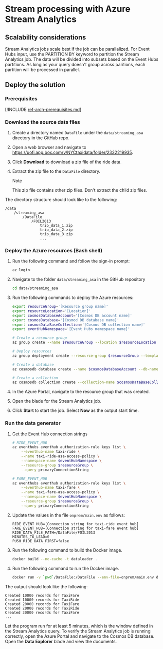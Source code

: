 # Stream processing with Azure Stream Analytics


## Scalability considerations

Stream Analytics jobs scale best if the job can be parallalized. For Event Hubs input, use the PARTITION BY keyword to partition the Stream Analytics job. The data will be divided into subsets based on the Event Hubs partitions. As long as your query doesn't group across paritions, each partition will be processed in parallel.


## Deploy the solution

### Prerequisites

[!INCLUDE [ref-arch-prerequisites.md](../../../includes/ref-arch-prerequisites.md)]

### Download the source data files

1. Create a directory named `DataFile` under the `data/streaming_asa` directory in the GitHub repo.

2. Open a web browser and navigate to https://uofi.app.box.com/v/NYCtaxidata/folder/2332219935.

3. Click **Download** to download a zip file of the ride data.

4. Extract the zip file to the `DataFile` directory.

    > [!NOTE]
    > This zip file contains other zip files. Don't extract the child zip files.

The directory structure should look like to the following:

```
/data
    /streaming_asa
        /DataFile
            /FOIL2013
                trip_data_1.zip
                trip_data_2.zip
                trip_data_3.zip
                ...
```

### Deploy the Azure resources (Bash shell)

1. Run the following command and follow the sign-in prompt:

    ```bash
    az login
    ```

2. Navigate to the folder `data/streaming_asa` in the GitHub repository

    ```bash
    cd data/streaming_asa
    ```

2. Run the following commands to deploy the Azure resources:

    ```bash
    export resourceGroup='[Resource group name]'
    export resourceLocation='[Location]'
    export cosmosDatabaseAccount='[Cosmos DB account name]'
    export cosmosDatabase='[Cosmod DB database name]'
    export cosmosDataBaseCollection='[Cosmos DB collection name]'
    export eventHubNamespace='[Event Hubs namespace name]'

    # Create a resource group
    az group create --name $resourceGroup --location $resourceLocation

    # Deploy resources
    az group deployment create --resource-group $resourceGroup --template-file ./deployresources.json --parameters eventHubNamespace=$eventHubNamespace outputCosmosDatabaseAccount=$cosmosDatabaseAccount outputCosmosDatabase=$cosmosDatabase outputCosmosDatabaseCollection=$cosmosDataBaseCollection

    # Create a database 
    az cosmosdb database create --name $cosmosDatabaseAccount --db-name $cosmosDatabase --resource-group $resourceGroup

    # Create a collection
    az cosmosdb collection create --collection-name $cosmosDataBaseCollection --name $cosmosDatabaseAccount --db-name $cosmosDatabase --resource-group $resourceGroup
    ```

3. In the Azure Portal, navigate to the resource group that was created.

4. Open the blade for the Stream Analytics job.

5. Click **Start** to start the job. Select **Now** as the output start time. 

### Run the data generator

1. Get the Event Hub connection strings

    ```bash
    # RIDE_EVENT_HUB
    az eventhubs eventhub authorization-rule keys list \
        --eventhub-name taxi-ride \
        --name taxi-ride-asa-access-policy \
        --namespace-name $eventHubNamespace \
        --resource-group $resourceGroup \
        --query primaryConnectionString

    # FARE_EVENT_HUB
    az eventhubs eventhub authorization-rule keys list \
        --eventhub-name taxi-fare \
        --name taxi-fare-asa-access-policy \
        --namespace-name $eventHubNamespace \
        --resource-group $resourceGroup \
        --query primaryConnectionString
    ```

2. Update the values in the file `onprem/main.env` as follows:

    ```
    RIDE_EVENT_HUB=[Connection string for taxi-ride event hub]
    FARE_EVENT_HUB=[Connection string for taxi-fare event hub]
    RIDE_DATA_FILE_PATH=/DataFile/FOIL2013
    MINUTES_TO_LEAD=0
    PUSH_RIDE_DATA_FIRST=false
    ```

3. Run the following command to build the Docker image.

    ```bash
    docker build --no-cache -t dataloader .
    ```

4. Run the following command to run the Docker image.

    ```bash
    docker run -v `pwd`/DataFile:/DataFile --env-file=onprem/main.env dataloader:latest
    ```

The output should look like the following:

```
Created 10000 records for TaxiFare
Created 10000 records for TaxiRide
Created 20000 records for TaxiFare
Created 20000 records for TaxiRide
Created 30000 records for TaxiFare
...
```

Let the program run for at least 5 minutes, which is the window defined in the Stream Analytics query. To verify the Stream Analytics job is running correctly, open the Azure Portal and navigate to the Cosmos DB database. Open the **Data Explorer** blade and view the documents. 